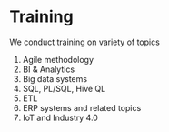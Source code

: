 # Training

We conduct training on variety of topics

1) Agile methodology
2) BI & Analytics 
3) Big data systems
4) SQL, PL/SQL, Hive QL
5) ETL
6) ERP systems and related topics
7) IoT and Industry 4.0
